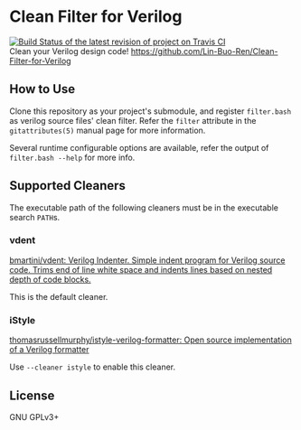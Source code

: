 # Clean Filter for Verilog
[![Build Status of the latest revision of project on Travis CI](https://travis-ci.org/Lin-Buo-Ren/Clean-Filter-for-Verilog.svg?branch=master)](https://travis-ci.org/Lin-Buo-Ren/Clean-Filter-for-Verilog)  
Clean your Verilog design code!
<https://github.com/Lin-Buo-Ren/Clean-Filter-for-Verilog>

## How to Use

Clone this repository as your project's submodule, and register `filter.bash` as verilog source files' clean filter.  Refer the `filter` attribute in the  `gitattributes(5)` manual page for more information.

Several runtime configurable options are available, refer the output of `filter.bash --help` for more info.

## Supported Cleaners

The executable path of the following cleaners must be in the executable search `PATH`s.

### vdent

[bmartini/vdent: Verilog Indenter. Simple indent program for Verilog source code. Trims end of line white space and indents lines based on nested depth of code blocks.](https://github.com/bmartini/vdent)

This is the default cleaner.

### iStyle

[thomasrussellmurphy/istyle-verilog-formatter: Open source implementation of a Verilog formatter](https://github.com/thomasrussellmurphy/istyle-verilog-formatter)

Use `--cleaner istyle` to enable this cleaner.

## License
GNU GPLv3+ 
